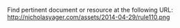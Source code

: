 Find pertinent document or resource at the following URL:
http://nicholasyager.com/assets/2014-04-29/rule110.png

